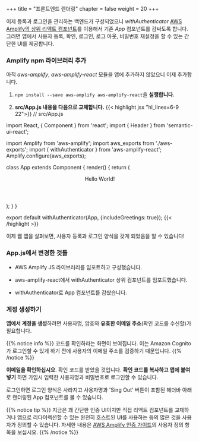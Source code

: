 +++
title = "프론트엔드 렌더링"
chapter = false
weight = 20
+++

이제 등록과 로그인을 관리하는 백엔드가 구성되었으니 _withAuthenticator_ [AWS Amplify의 상위 리액트 컴포넌트](https://aws-amplify.github.io/amplify-js/media/authentication_guide.html#using-components-in-react)를 이용해서 기존 _App_ 컴포넌트를 감싸도록 합니다. 그러면 앱에서 사용자 등록, 확인, 로그인, 로그 아웃, 비밀번호 재설정을 할 수 있는 간단한 UI를 제공합니다.

### Amplify npm 라이브러리 추가

아직 *aws-amplify*, *aws-amplify-react* 모듈을 앱에 추가하지 않았으니 이제 추가합니다.

1. `npm install --save aws-amplify aws-amplify-react`을 **실행합니다.**

1. **src/App.js 내용을 다음으로 교체합니다.**
{{< highlight jsx "hl_lines=6-9 22">}}
// src/App.js

import React, { Component } from 'react';
import { Header } from 'semantic-ui-react';

import Amplify from 'aws-amplify';
import aws_exports from './aws-exports';
import { withAuthenticator } from 'aws-amplify-react';
Amplify.configure(aws_exports);


class App extends Component { 
    render() { 
        return (
            <div>
                <Header as='h1'>Hello World!</Header>
            </div>
        );
    }
}

export default withAuthenticator(App, {includeGreetings: true});
{{< /highlight >}}

이제 웹 앱을 살펴보면, 사용자 등록과 로그인 양식을 갖게 되었음을 알 수 있습니다!

### App.js에서 변경한 것들

- AWS Amplify JS 라이브러리를 임포트하고 구성했습니다.

- aws-amplify-react에서 withAuthenticator 상위 컴포넌트를 임포트했습니다.

- withAuthenticator로 App 컴포넌트를 감쌌습니다.

### 계정 생성하기

**앱에서 계정을 생성**하려면 사용자명, 암호와 **유효한 이메일 주소**(확인 코드를 수신할)가 필요합니다.

{{% notice info %}}
코드를 확인하라는 화면이 보여집니다. 이는 Amazon Cognito가 로그인할 수 있게 하기 전에 사용자의 이메일 주소를 검증하기 때문입니다.
{{% /notice %}}

**이메일을 확인하십시요**. 확인 코드를 받았을 것입니다. **확인 코드를 복사하고 앱에 붙여넣기** 하면 가입시 입력한 사용자명과 비밀번호로 로그인할 수 있습니다.

로그인하면 로그인 양식은 사라지고 사용자명과 'Sing Out' 버튼이 포함된 헤더바 아래로 랜더링된 App 컴포넌트를 볼 수 있습니다.

{{% notice tip %}}
지금은 꽤 간단한 인증 UI이지만 직접 리액트 컴포넌트를 교체하거나 앱으로 리다이렉션할 수 있는 완전히 호스트된 UI를 사용하는 등의 많은 것을 사용자가 정의할 수 있습니다. 자세한 내용은 [AWS Amplify 인증 가이드](https://aws.github.io/aws-amplify/media/authentication_guide#customization)의 사용자 정의 항목을 보십시요.
{{% /notice %}}